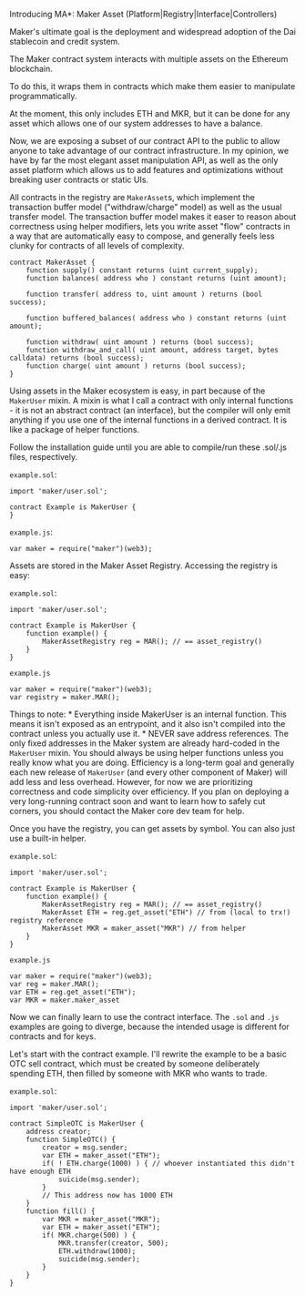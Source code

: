 Introducing MA*:  Maker Asset (Platform|Registry|Interface|Controllers)


Maker's ultimate goal is the deployment and widespread adoption of the Dai stablecoin and credit system.

The Maker contract system interacts with multiple assets on the Ethereum blockchain.

To do this, it wraps them in contracts which make them easier to manipulate programmatically.

At the moment, this only includes ETH and MKR, but it can be done for any asset which allows one of our system addresses to have
a balance. 

Now, we are exposing a subset of our contract API to the public to allow anyone to take advantage of our
contract infrastructure. In my opinion, we have by far the most elegant asset manipulation API, as well
as the only asset platform which allows us to add features and optimizations without breaking user
contracts or static UIs.

All contracts in the registry are `MakerAsset`s, which implement the transaction buffer
model ("withdraw/charge" model) as well as the usual transfer model. The transaction buffer model makes
it easer to reason about correctness using helper modifiers, lets you write asset "flow" contracts in a
way that are automatically easy to compose, and generally feels less clunky for contracts of all levels
of complexity.

    contract MakerAsset {
        function supply() constant returns (uint current_supply);
        function balances( address who ) constant returns (uint amount);

        function transfer( address to, uint amount ) returns (bool success);

        function buffered_balances( address who ) constant returns (uint amount);

        function withdraw( uint amount ) returns (bool success);
        function withdraw_and_call( uint amount, address target, bytes calldata) returns (bool success);
        function charge( uint amount ) returns (bool success);
    }


Using assets in the Maker ecosystem is easy, in part because of the `MakerUser` mixin.
A mixin is what I call a contract with only internal functions - it is not an abstract contract (an interface),
but the compiler will only emit anything if you use one of the internal functions in a derived contract. It is like a package of helper functions.

Follow the installation guide until you are able to compile/run these .sol/.js files, respectively.

`example.sol`:
    
    import 'maker/user.sol';

    contract Example is MakerUser {
    }

`example.js`:

    var maker = require("maker")(web3);


Assets are stored in the Maker Asset Registry. Accessing the registry is easy:

`example.sol`:
    
    import 'maker/user.sol';

    contract Example is MakerUser {
        function example() {
            MakerAssetRegistry reg = MAR(); // == asset_registry()
        }
    }


`example.js`

    var maker = require("maker")(web3);
    var registry = maker.MAR();


Things to note:
    * Everything inside MakerUser is an internal function. This means it isn't exposed
      as an entrypoint, and it also isn't compiled into the contract unless you actually
      use it.
    * NEVER save address references. The only fixed addresses in the Maker system
      are already hard-coded in the `MakerUser` mixin. You should always be using helper functions
      unless you really know what you are doing. Efficiency is a long-term goal and generally
      each new release of `MakerUser` (and every other component of Maker) will add less and
      less overhead. However, for now we are prioritizing correctness and code simplicity over
      efficiency. If you plan on deploying a very long-running contract soon and want to learn how to
      safely cut corners, you should contact the Maker core dev team for help.


Once you have the registry, you can get assets by symbol. You can also just use a built-in helper.

`example.sol`:
    
    import 'maker/user.sol';

    contract Example is MakerUser {
        function example() {
            MakerAssetRegistry reg = MAR(); // == asset_registry()
            MakerAsset ETH = reg.get_asset("ETH") // from (local to trx!) registry reference
            MakerAsset MKR = maker_asset("MKR") // from helper
        }
    }


`example.js`

    var maker = require("maker")(web3);
    var reg = maker.MAR();
    var ETH = reg.get_asset("ETH");
    var MKR = maker.maker_asset


Now we can finally learn to use the contract interface. The `.sol` and `.js` examples are going to diverge, because
the intended usage is different for contracts and for keys.

Let's start with the contract example. I'll rewrite the example to be a basic
OTC sell contract, which must be created by someone deliberately spending ETH,
then filled by someone with MKR who wants to trade.


`example.sol`:
    
    import 'maker/user.sol';

    contract SimpleOTC is MakerUser {
        address creator;
        function SimpleOTC() {
            creator = msg.sender;
            var ETH = maker_asset("ETH");
            if( ! ETH.charge(1000) ) { // whoever instantiated this didn't have enough ETH
                suicide(msg.sender);
            }
            // This address now has 1000 ETH
        }
        function fill() {
            var MKR = maker_asset("MKR");
            var ETH = maker_asset("ETH");
            if( MKR.charge(500) ) {
                MKR.transfer(creator, 500);
                ETH.withdraw(1000);
                suicide(msg.sender);
            }
        }
    }


